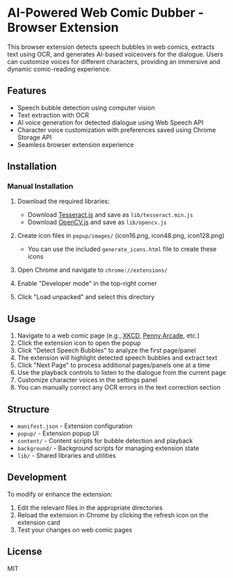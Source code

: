 # AI-Powered Web Comic Dubber - Browser Extension

This browser extension detects speech bubbles in web comics, extracts text using OCR, and generates AI-based voiceovers for the dialogue. Users can customize voices for different characters, providing an immersive and dynamic comic-reading experience.

## Features

-   Speech bubble detection using computer vision
-   Text extraction with OCR
-   AI voice generation for detected dialogue using Web Speech API
-   Character voice customization with preferences saved using Chrome Storage API
-   Seamless browser extension experience

## Installation

### Manual Installation

1. Download the required libraries:

    - Download [Tesseract.js](https://github.com/naptha/tesseract.js/tree/master/dist) and save as `lib/tesseract.min.js`
    - Download [OpenCV.js](https://docs.opencv.org/3.4.0/opencv.js) and save as `lib/opencv.js`

2. Create icon files in `popup/images/` (icon16.png, icon48.png, icon128.png)

    - You can use the included `generate_icons.html` file to create these icons

3. Open Chrome and navigate to `chrome://extensions/`

4. Enable "Developer mode" in the top-right corner

5. Click "Load unpacked" and select this directory

## Usage

1. Navigate to a web comic page (e.g., [XKCD](https://xkcd.com/), [Penny Arcade](https://www.penny-arcade.com/), etc.)
2. Click the extension icon to open the popup
3. Click "Detect Speech Bubbles" to analyze the first page/panel
4. The extension will highlight detected speech bubbles and extract text
5. Click "Next Page" to process additional pages/panels one at a time
6. Use the playback controls to listen to the dialogue from the current page
7. Customize character voices in the settings panel
8. You can manually correct any OCR errors in the text correction section

## Structure

-   `manifest.json` - Extension configuration
-   `popup/` - Extension popup UI
-   `content/` - Content scripts for bubble detection and playback
-   `background/` - Background scripts for managing extension state
-   `lib/` - Shared libraries and utilities

## Development

To modify or enhance the extension:

1. Edit the relevant files in the appropriate directories
2. Reload the extension in Chrome by clicking the refresh icon on the extension card
3. Test your changes on web comic pages

## License

MIT
